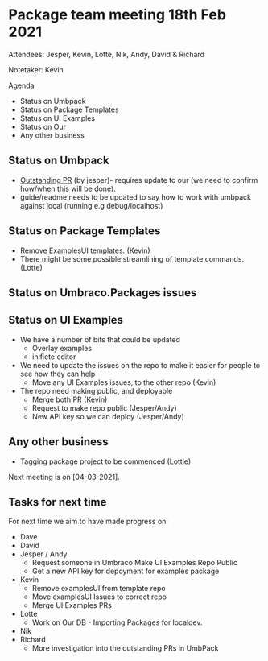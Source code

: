 
# Package team meeting 18th Feb 2021

Attendees: 
	Jesper, Kevin, Lotte, Nik, Andy, David & Richard

Notetaker:  Kevin

Agenda
 - Status on Umbpack
 - Status on Package Templates
 - Status on UI Examples
 - Status on Our
 - Any other business

## Status on Umbpack
 - [Outstanding PR](https://github.com/umbraco/UmbPack/pull/59) (by jesper)- requires update to our (we need to confirm how/when this will be done).
 - guide/readme needs to be updated to say how to work with umbpack against local (running e.g debug/localhost)

## Status on Package Templates
 - Remove ExamplesUI templates. (Kevin)
 - There might be some possible streamlining of template commands. (Lotte)

## Status on Umbraco.Packages issues
 
## Status on UI Examples
 - We have a number of bits that could be updated
    - Overlay examples
    - inifiete editor
- We need to update the issues on the repo to make it easier for people to see how they can help
    - Move any UI Examples issues, to the other repo (Kevin)
- The repo need making public, and deployable
    - Merge both PR (Kevin)
    - Request to make repo public (Jesper/Andy)
    - New API key so we can deploy (Jesper/Andy)
 
## Any other business
 - Tagging package project to be commenced (Lottie)
 
Next meeting is on [04-03-2021].

## Tasks for next time

For next time we aim to have made progress on:

* Dave
* David
* Jesper / Andy
  - Request someone in Umbraco Make UI Examples Repo Public
  - Get a new API key for depoyment for examples package
* Kevin  
  - Remove examplesUI from template repo
  - Move examplesUI Issues to correct repo
  - Merge UI Examples PRs
* Lotte  
  - Work on Our DB - Importing Packages for localdev.
* Nik
* Richard  
  - More investigation into the outstanding PRs in UmbPack
